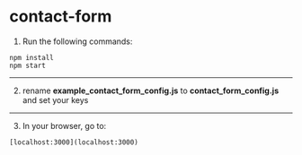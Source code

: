 # contact-form

1. Run the following commands:
```
npm install
npm start
```

---

2. rename **example_contact_form_config.js** to **contact_form_config.js** and set your keys

---

3. In your browser, go to:
```
[localhost:3000](localhost:3000)
```
